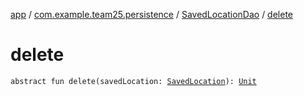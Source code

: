 [app](../../index.md) / [com.example.team25.persistence](../index.md) / [SavedLocationDao](index.md) / [delete](./delete.md)

# delete

`abstract fun delete(savedLocation: `[`SavedLocation`](../-saved-location/index.md)`): `[`Unit`](https://kotlinlang.org/api/latest/jvm/stdlib/kotlin/-unit/index.html)